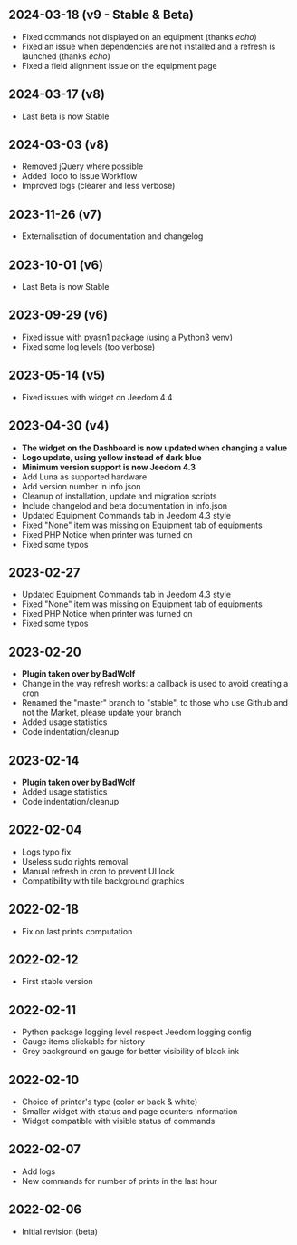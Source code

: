 ## 2024-03-18 (v9 - Stable & Beta)
- Fixed commands not displayed on an equipment (thanks *echo*)
- Fixed an issue when dependencies are not installed and a refresh is launched (thanks *echo*)
- Fixed a field alignment issue on the equipment page

## 2024-03-17 (v8)
- Last Beta is now Stable

## 2024-03-03 (v8)
- Removed jQuery where possible
- Added Todo to Issue Workflow
- Improved logs (clearer and less verbose)

## 2023-11-26 (v7)
- Externalisation of documentation and changelog

## 2023-10-01 (v6)
- Last Beta is now Stable

## 2023-09-29 (v6)
- Fixed issue with [pyasn1 package](https://community.jeedom.com/t/107671) (using a Python3 venv)
- Fixed some log levels (too verbose)

## 2023-05-14 (v5)
- Fixed issues with widget on Jeedom 4.4

## 2023-04-30 (v4)
- **The widget on the Dashboard is now updated when changing a value**
- **Logo update, using yellow instead of dark blue**
- **Minimum version support is now Jeedom 4.3**
- Add Luna as supported hardware
- Add version number in info.json
- Cleanup of installation, update and migration scripts
- Include changelod and beta documentation in info.json
- Updated Equipment Commands tab in Jeedom 4.3 style
- Fixed "None" item was missing on Equipment tab of equipments
- Fixed PHP Notice when printer was turned on
- Fixed some typos

## 2023-02-27
- Updated Equipment Commands tab in Jeedom 4.3 style
- Fixed "None" item was missing on Equipment tab of equipments
- Fixed PHP Notice when printer was turned on
- Fixed some typos

## 2023-02-20
- **Plugin taken over by BadWolf**
- Change in the way refresh works: a callback is used to avoid creating a cron
- Renamed the "master" branch to "stable", to those who use Github and not the Market, please update your branch
- Added usage statistics
- Code indentation/cleanup

## 2023-02-14
- **Plugin taken over by BadWolf**
- Added usage statistics
- Code indentation/cleanup

## 2022-02-04
- Logs typo fix
- Useless sudo rights removal
- Manual refresh in cron to prevent UI lock
- Compatibility with tile background graphics

## 2022-02-18
- Fix on last prints computation

## 2022-02-12
- First stable version

## 2022-02-11
- Python package logging level respect Jeedom logging config
- Gauge items clickable for history
- Grey background on gauge for better visibility of black ink

## 2022-02-10
- Choice of printer's type (color or back & white)
- Smaller widget with status and page counters information
- Widget compatible with visible status of commands

## 2022-02-07
- Add logs
- New commands for number of prints in the last hour

## 2022-02-06
- Initial revision (beta)
